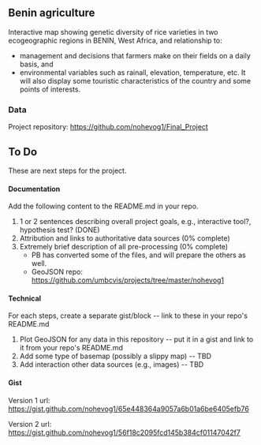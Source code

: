 
## Benin agriculture

Interactive map showing genetic diversity of rice varieties in two ecogeographic regions in BENIN, West Africa, 
and relationship to:
* management and decisions that farmers make on their fields on a daily basis, and
* environmental variables such as rainall, elevation, temperature, etc.
It will also display some touristic characteristics of the country and some points of interests.

### Data

Project repository: https://github.com/nohevog1/Final_Project

## To Do

These are next steps for the project.

#### Documentation

Add the following content to the README.md in your repo.

1. 1 or 2 sentences describing overall project goals, e.g., interactive tool?, hypothesis test? (DONE)
2. Attribution and links to authoritative data sources (0% complete)
3. Extremely brief description of all pre-processing (0% complete)
    * PB has converted some of the files, and will prepare the others as well.
    * GeoJSON repo: https://github.com/umbcvis/projects/tree/master/nohevog1

#### Technical

For each steps, create a separate gist/block -- link to these in your repo's README.md

1. Plot GeoJSON for any data in this repository -- put it in a gist and link to it from your repo's README.md
2. Add some type of basemap (possibly a slippy map) -- TBD
3. Add interaction other data sources (e.g., images) -- TBD

#### Gist
Version 1
url: https://gist.github.com/nohevog1/65e448364a9057a6b01a6be6405efb76

Version 2
url: https://gist.github.com/nohevog1/56f18c2095fcd145b384cf01147042f7
